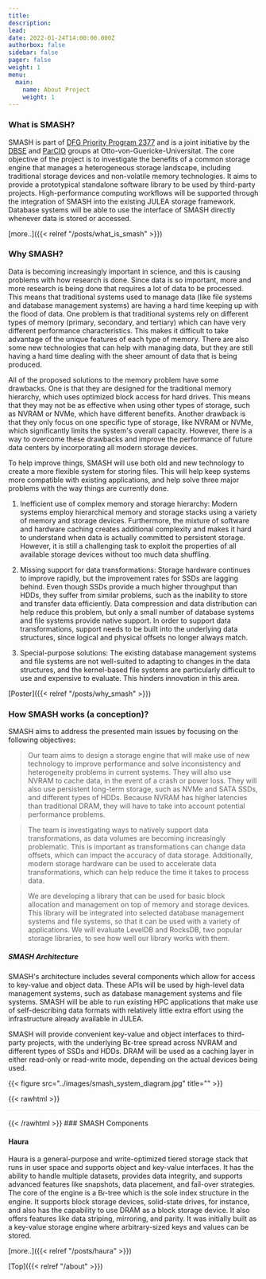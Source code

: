 ```yaml
---
title: 
description: 
lead: 
date: 2022-01-24T14:00:00.000Z
authorbox: false
sidebar: false
pager: false
weight: 1
menu:
  main:
    name: About Project
    weight: 1
---
```


### What is SMASH?

SMASH is part of [DFG Priority Program 2377](http://spp2377.uos.de) and is a joint initiative by the [DBSE](http://dbse.ovgu.de/) and [ParCIO](https://parcio.ovgu.de/) groups at Otto-von-Guericke-Universitat. The core objective of the project is to investigate the benefits of a common storage engine that manages a heterogeneous storage landscape, including traditional storage devices and non-volatile memory technologies. It aims to provide a prototypical standalone software library to be used by third-party projects. High-performance computing workflows will be supported through the integration of SMASH into the existing JULEA storage framework. Database systems will be able to use the interface of SMASH directly whenever data is stored or accessed. 

[more..]({{< relref "/posts/what_is_smash" >}})

### Why SMASH?

Data is becoming increasingly important in science, and this is causing problems with how research is done. Since data is so important, more and more research is being done that requires a lot of data to be processed. This means that traditional systems used to manage data (like file systems and database management systems) are having a hard time keeping up with the flood of data. One problem is that traditional systems rely on different types of memory (primary, secondary, and tertiary) which can have very different performance characteristics. This makes it difficult to take advantage of the unique features of each type of memory. There are also some new technologies that can help with managing data, but they are still having a hard time dealing with the sheer amount of data that is being produced.

All of the proposed solutions to the memory problem have some drawbacks. One is that they are designed for the traditional memory hierarchy, which uses optimized block access for hard drives. This means that they may not be as effective when using other types of storage, such as NVRAM or NVMe, which have different benefits. Another drawback is that they only focus on one specific type of storage, like NVRAM or NVMe, which significantly limits the system's overall capacity. However, there is a way to overcome these drawbacks and improve the performance of future data centers by incorporating all modern storage devices.

To help improve things, SMASH will use both old and new technology to create a more flexible system for storing files. This will help keep systems more compatible with existing applications, and help solve three major problems with the way things are currently done.

1. Inefficient use of complex memory and storage hierarchy: Modern systems employ hierarchical memory and storage stacks using a variety of memory and storage devices. Furthermore, the mixture of software and hardware caching creates additional complexity and makes it hard to understand when data is actually committed to persistent storage. However, it is still a challenging task to exploit the properties of all available storage devices without too much data shuffling.

2. Missing support for data transformations: Storage hardware continues to improve rapidly, but the improvement rates for SSDs are lagging behind. Even though SSDs provide a much higher throughput than HDDs, they suffer from similar problems, such as the inability to store and transfer data efficiently. Data compression and data distribution can help reduce this problem, but only a small number of database systems and file systems provide native support. In order to support data transformations, support needs to be built into the underlying data structures, since logical and physical offsets no longer always match.

3. Special-purpose solutions: The existing database management systems and file systems are not well-suited to adapting to changes in the data structures, and the kernel-based file systems are particularly difficult to use and expensive to evaluate. This hinders innovation in this area.

[Poster]({{< relref "/posts/why_smash" >}})

### How SMASH works (a conception)?

SMASH aims to address the presented main issues by focusing on the following objectives:

> Our team aims to design a storage engine that will make use of new technology to improve performance and solve inconsistency and heterogeneity problems in current systems. They will also use NVRAM to cache data, in the event of a crash or power loss. They will also use persistent long-term storage, such as NVMe and SATA SSDs, and different types of HDDs. Because NVRAM has higher latencies than traditional DRAM, they will have to take into account potential performance problems.

> The team is investigating ways to natively support data transformations, as data volumes are becoming increasingly problematic. This is important as transformations can change data offsets, which can impact the accuracy of data storage. Additionally, modern storage hardware can be used to accelerate data transformations, which can help reduce the time it takes to process data.

> We are developing a library that can be used for basic block allocation and management on top of memory and storage devices. This library will be integrated into selected database management systems and file systems, so that it can be used with a variety of applications. We will evaluate LevelDB and RocksDB, two popular storage libraries, to see how well our library works with them.

##### SMASH Architecture

SMASH's architecture includes several components which allow for access to key-value and object data. These APIs will be used by high-level data management systems, such as database management systems and file systems. SMASH will be able to run existing HPC applications that make use of self-describing data formats with relatively little extra effort using the infrastructure already available in JULEA.

SMASH will provide convenient key-value and object interfaces to third-party projects, with the underlying Bϵ-tree spread across NVRAM and different types of SSDs and HDDs. DRAM will be used as a caching layer in either read-only or read-write mode, depending on the actual devices being used.

{{< figure src="../images/smash_system_diagram.jpg" title="" >}}

{{< rawhtml >}}
<div style="border-top: 1px solid #ebebeb;">&nbsp</div>
{{< /rawhtml >}}
### SMASH Components

#### Haura

Haura is a general-purpose and write-optimized tiered storage stack that runs in user space and supports object and key-value interfaces. It has the ability to handle multiple datasets, provides data integrity, and supports advanced features like snapshots, data placement, and fail-over strategies. The core of the engine is a B𝜖-tree which is the sole index structure in the engine. It supports block storage devices, solid-state drives, for instance, and also has the capability to use DRAM as a block storage device. It also offers features like data striping, mirroring, and parity. It was initially built as a key-value storage engine where arbitrary-sized keys and values can be stored.

[more..]({{< relref "/posts/haura" >}})

[Top]({{< relref "/about" >}})

